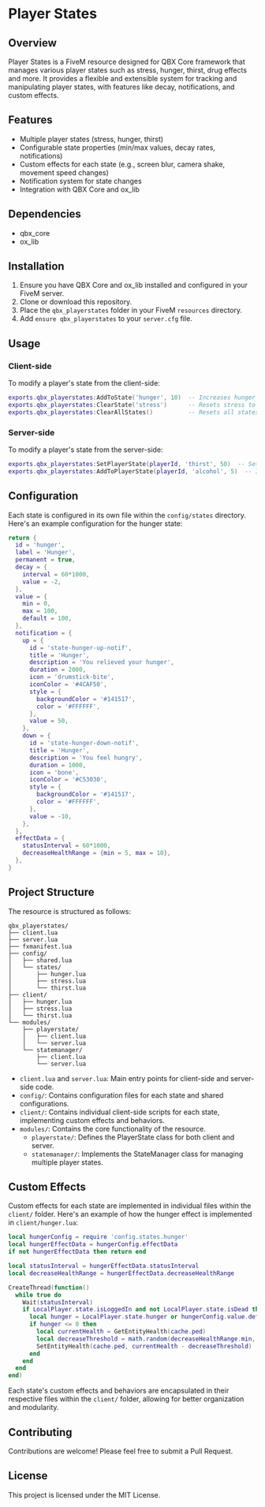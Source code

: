 # Player States

## Overview

Player States is a FiveM resource designed for QBX Core framework that manages various player states such as stress, hunger, thirst, drug effects and more. It provides a flexible and extensible system for tracking and manipulating player states, with features like decay, notifications, and custom effects.

## Features

- Multiple player states (stress, hunger, thirst)
- Configurable state properties (min/max values, decay rates, notifications)
- Custom effects for each state (e.g., screen blur, camera shake, movement speed changes)
- Notification system for state changes
- Integration with QBX Core and ox_lib

## Dependencies

- qbx_core
- ox_lib

## Installation

1. Ensure you have QBX Core and ox_lib installed and configured in your FiveM server.
2. Clone or download this repository.
3. Place the `qbx_playerstates` folder in your FiveM `resources` directory.
4. Add `ensure qbx_playerstates` to your `server.cfg` file.

## Usage

### Client-side

To modify a player's state from the client-side:

```lua
exports.qbx_playerstates:AddToState('hunger', 10)  -- Increases hunger by 10
exports.qbx_playerstates:ClearState('stress')      -- Resets stress to default value
exports.qbx_playerstates:ClearAllStates()          -- Resets all states to default values
```

### Server-side

To modify a player's state from the server-side:

```lua
exports.qbx_playerstates:SetPlayerState(playerId, 'thirst', 50)  -- Sets thirst to 50
exports.qbx_playerstates:AddToPlayerState(playerId, 'alcohol', 5)  -- Increases alcohol by 5
```

## Configuration

Each state is configured in its own file within the `config/states` directory. Here's an example configuration for the hunger state:

```lua
return {
  id = 'hunger',
  label = 'Hunger',
  permanent = true,
  decay = {
    interval = 60*1000,
    value = -2,
  },
  value = {
    min = 0,
    max = 100,
    default = 100,
  },
  notification = {
    up = {
      id = 'state-hunger-up-notif',
      title = 'Hunger',
      description = 'You relieved your hunger',
      duration = 2000,
      icon = 'drumstick-bite',
      iconColor = '#4CAF50',
      style = {
        backgroundColor = '#141517',
        color = '#FFFFFF',
      },
      value = 50,
    },
    down = {
      id = 'state-hunger-down-notif',
      title = 'Hunger',
      description = 'You feel hungry',
      duration = 1000,
      icon = 'bone',
      iconColor = '#C53030',
      style = {
        backgroundColor = '#141517',
        color = '#FFFFFF',
      },
      value = -10,
    },
  },
  effectData = {
    statusInterval = 60*1000,
    decreaseHealthRange = {min = 5, max = 10},
  },
}
```

## Project Structure

The resource is structured as follows:

```
qbx_playerstates/
├── client.lua
├── server.lua
├── fxmanifest.lua
├── config/
│   ├── shared.lua
│   └── states/
│       ├── hunger.lua
│       ├── stress.lua
│       └── thirst.lua
├── client/
│   ├── hunger.lua
│   ├── stress.lua
│   └── thirst.lua
└── modules/
    ├── playerstate/
    │   ├── client.lua
    │   └── server.lua
    └── statemanager/
        ├── client.lua
        └── server.lua
```

- `client.lua` and `server.lua`: Main entry points for client-side and server-side code.
- `config/`: Contains configuration files for each state and shared configurations.
- `client/`: Contains individual client-side scripts for each state, implementing custom effects and behaviors.
- `modules/`: Contains the core functionality of the resource.
  - `playerstate/`: Defines the PlayerState class for both client and server.
  - `statemanager/`: Implements the StateManager class for managing multiple player states.

## Custom Effects

Custom effects for each state are implemented in individual files within the `client/` folder. Here's an example of how the hunger effect is implemented in `client/hunger.lua`:

```lua
local hungerConfig = require 'config.states.hunger'
local hungerEffectData = hungerConfig.effectData
if not hungerEffectData then return end

local statusInterval = hungerEffectData.statusInterval
local decreaseHealthRange = hungerEffectData.decreaseHealthRange

CreateThread(function()
  while true do
    Wait(statusInterval)
    if LocalPlayer.state.isLoggedIn and not LocalPlayer.state.isDead then
      local hunger = LocalPlayer.state.hunger or hungerConfig.value.default
      if hunger <= 0 then
        local currentHealth = GetEntityHealth(cache.ped)
        local decreaseThreshold = math.random(decreaseHealthRange.min, decreaseHealthRange.max)
        SetEntityHealth(cache.ped, currentHealth - decreaseThreshold)
      end
    end
  end
end)
```

Each state's custom effects and behaviors are encapsulated in their respective files within the `client/` folder, allowing for better organization and modularity.

## Contributing

Contributions are welcome! Please feel free to submit a Pull Request.

## License

This project is licensed under the MIT License.
